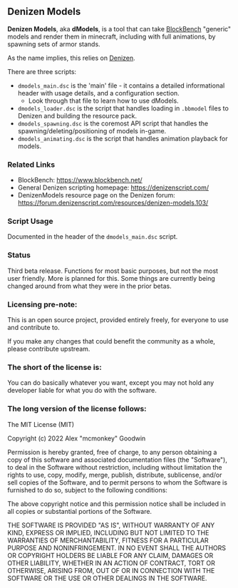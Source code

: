 Denizen Models
--------------

**Denizen Models**, aka **dModels**, is a tool that can take [BlockBench](https://www.blockbench.net/) "generic" models and render them in minecraft, including with full animations, by spawning sets of armor stands.

As the name implies, this relies on [Denizen](https://github.com/DenizenScript/Denizen).

There are three scripts:

- `dmodels_main.dsc` is the 'main' file - it contains a detailed informational header with usage details, and a configuration section.
    - Look through that file to learn how to use dModels.
- `dmodels_loader.dsc` is the script that handles loading in `.bbmodel` files to Denizen and building the resource pack.
- `dmodels_spawning.dsc` is the coremost API script that handles the spawning/deleting/positioning of models in-game.
- `dmodels_animating.dsc` is the script that handles animation playback for models.

### Related Links

- BlockBench: https://www.blockbench.net/
- General Denizen scripting homepage: https://denizenscript.com/
- DenizenModels resource page on the Denizen forum: https://forum.denizenscript.com/resources/denizen-models.103/

### Script Usage

Documented in the header of the `dmodels_main.dsc` script.

### Status

Third beta release. Functions for most basic purposes, but not the most user friendly. More is planned for this. Some things are currently being changed around from what they were in the prior betas.

### Licensing pre-note:

This is an open source project, provided entirely freely, for everyone to use and contribute to.

If you make any changes that could benefit the community as a whole, please contribute upstream.

### The short of the license is:

You can do basically whatever you want, except you may not hold any developer liable for what you do with the software.

### The long version of the license follows:

The MIT License (MIT)

Copyright (c) 2022 Alex "mcmonkey" Goodwin

Permission is hereby granted, free of charge, to any person obtaining a copy
of this software and associated documentation files (the "Software"), to deal
in the Software without restriction, including without limitation the rights
to use, copy, modify, merge, publish, distribute, sublicense, and/or sell
copies of the Software, and to permit persons to whom the Software is
furnished to do so, subject to the following conditions:

The above copyright notice and this permission notice shall be included in all
copies or substantial portions of the Software.

THE SOFTWARE IS PROVIDED "AS IS", WITHOUT WARRANTY OF ANY KIND, EXPRESS OR
IMPLIED, INCLUDING BUT NOT LIMITED TO THE WARRANTIES OF MERCHANTABILITY,
FITNESS FOR A PARTICULAR PURPOSE AND NONINFRINGEMENT. IN NO EVENT SHALL THE
AUTHORS OR COPYRIGHT HOLDERS BE LIABLE FOR ANY CLAIM, DAMAGES OR OTHER
LIABILITY, WHETHER IN AN ACTION OF CONTRACT, TORT OR OTHERWISE, ARISING FROM,
OUT OF OR IN CONNECTION WITH THE SOFTWARE OR THE USE OR OTHER DEALINGS IN THE
SOFTWARE.
